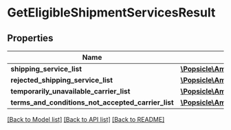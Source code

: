 # GetEligibleShipmentServicesResult

## Properties
Name | Type | Description | Notes
------------ | ------------- | ------------- | -------------
**shipping_service_list** | [**\Popsicle\Amazon\Model\MerchantFulfillment\ShippingServiceList**](ShippingServiceList.md) |  | 
**rejected_shipping_service_list** | [**\Popsicle\Amazon\Model\MerchantFulfillment\RejectedShippingServiceList**](RejectedShippingServiceList.md) |  | [optional] 
**temporarily_unavailable_carrier_list** | [**\Popsicle\Amazon\Model\MerchantFulfillment\TemporarilyUnavailableCarrierList**](TemporarilyUnavailableCarrierList.md) |  | [optional] 
**terms_and_conditions_not_accepted_carrier_list** | [**\Popsicle\Amazon\Model\MerchantFulfillment\TermsAndConditionsNotAcceptedCarrierList**](TermsAndConditionsNotAcceptedCarrierList.md) |  | [optional] 

[[Back to Model list]](../../README.md#documentation-for-models) [[Back to API list]](../../README.md#documentation-for-api-endpoints) [[Back to README]](../../README.md)

